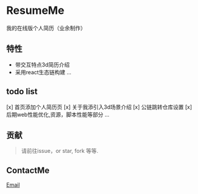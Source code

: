 # ResumeMe
我的在线版个人简历（业余制作）

## 特性
- 带交互特点3d简历介绍
- 采用react生态链构建
...

## todo list
[x] 首页添加个人简历页
[x] 关于我添引入3d场景介绍
[x] 公链跳转仓库设置
[x] 后期web性能优化,资源，脚本性能等部分
...

## 贡献
> 请前往issue，or star, fork 等等.

## ContactMe
[Email](1506262681@qq.com)
